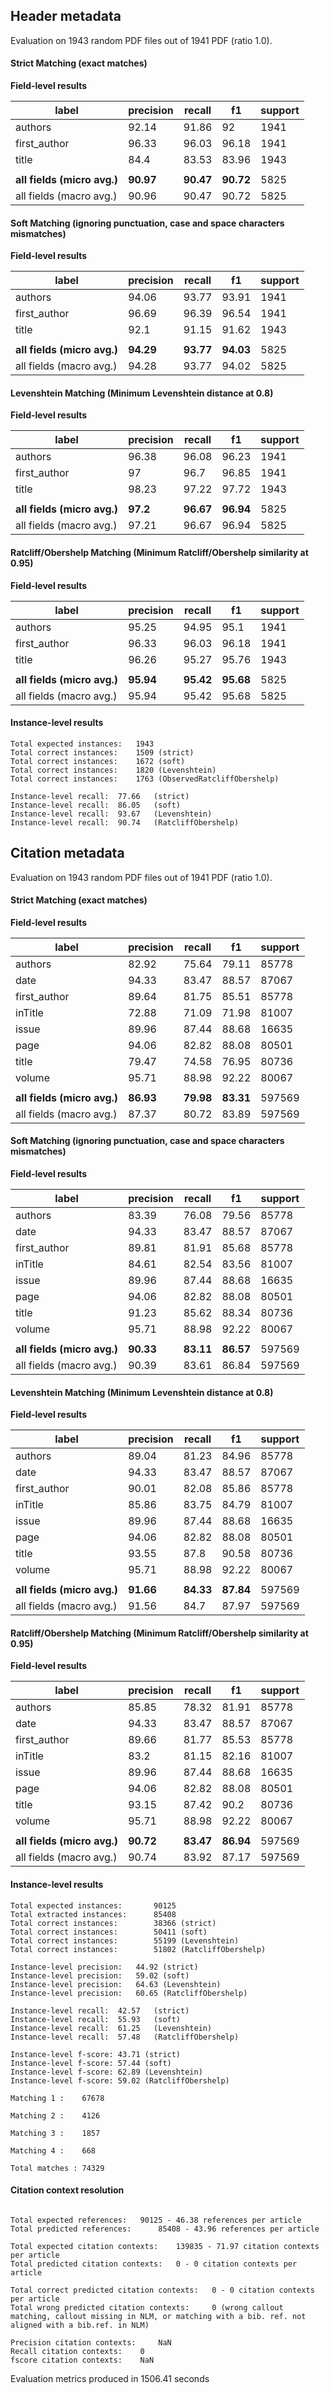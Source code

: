 
## Header metadata

Evaluation on 1943 random PDF files out of 1941 PDF (ratio 1.0).

#### Strict Matching (exact matches)

**Field-level results**

| label                       | precision | recall    | f1        | support |
|-----------------------------|-----------|-----------|-----------|---------|
| authors                     | 92.14     | 91.86     | 92        | 1941    |
| first_author                | 96.33     | 96.03     | 96.18     | 1941    |
| title                       | 84.4      | 83.53     | 83.96     | 1943    |
|                             |           |           |           |         |
| **all fields (micro avg.)** | **90.97** | **90.47** | **90.72** | 5825    |
| all fields (macro avg.)     | 90.96     | 90.47     | 90.72     | 5825    |

#### Soft Matching (ignoring punctuation, case and space characters mismatches)

**Field-level results**

| label                       | precision | recall    | f1        | support |
|-----------------------------|-----------|-----------|-----------|---------|
| authors                     | 94.06     | 93.77     | 93.91     | 1941    |
| first_author                | 96.69     | 96.39     | 96.54     | 1941    |
| title                       | 92.1      | 91.15     | 91.62     | 1943    |
|                             |           |           |           |         |
| **all fields (micro avg.)** | **94.29** | **93.77** | **94.03** | 5825    |
| all fields (macro avg.)     | 94.28     | 93.77     | 94.02     | 5825    |

#### Levenshtein Matching (Minimum Levenshtein distance at 0.8)

**Field-level results**

| label                       | precision | recall    | f1        | support |
|-----------------------------|-----------|-----------|-----------|---------|
| authors                     | 96.38     | 96.08     | 96.23     | 1941    |
| first_author                | 97        | 96.7      | 96.85     | 1941    |
| title                       | 98.23     | 97.22     | 97.72     | 1943    |
|                             |           |           |           |         |
| **all fields (micro avg.)** | **97.2**  | **96.67** | **96.94** | 5825    |
| all fields (macro avg.)     | 97.21     | 96.67     | 96.94     | 5825    |

#### Ratcliff/Obershelp Matching (Minimum Ratcliff/Obershelp similarity at 0.95)

**Field-level results**

| label                       | precision | recall    | f1        | support |
|-----------------------------|-----------|-----------|-----------|---------|
| authors                     | 95.25     | 94.95     | 95.1      | 1941    |
| first_author                | 96.33     | 96.03     | 96.18     | 1941    |
| title                       | 96.26     | 95.27     | 95.76     | 1943    |
|                             |           |           |           |         |
| **all fields (micro avg.)** | **95.94** | **95.42** | **95.68** | 5825    |
| all fields (macro avg.)     | 95.94     | 95.42     | 95.68     | 5825    |

#### Instance-level results

```
Total expected instances: 	1943
Total correct instances: 	1509 (strict) 
Total correct instances: 	1672 (soft) 
Total correct instances: 	1820 (Levenshtein) 
Total correct instances: 	1763 (ObservedRatcliffObershelp) 

Instance-level recall:	77.66	(strict) 
Instance-level recall:	86.05	(soft) 
Instance-level recall:	93.67	(Levenshtein) 
Instance-level recall:	90.74	(RatcliffObershelp) 
```

## Citation metadata

Evaluation on 1943 random PDF files out of 1941 PDF (ratio 1.0).

#### Strict Matching (exact matches)

**Field-level results**

| label                       | precision | recall    | f1        | support |
|-----------------------------|-----------|-----------|-----------|---------|
| authors                     | 82.92     | 75.64     | 79.11     | 85778   |
| date                        | 94.33     | 83.47     | 88.57     | 87067   |
| first_author                | 89.64     | 81.75     | 85.51     | 85778   |
| inTitle                     | 72.88     | 71.09     | 71.98     | 81007   |
| issue                       | 89.96     | 87.44     | 88.68     | 16635   |
| page                        | 94.06     | 82.82     | 88.08     | 80501   |
| title                       | 79.47     | 74.58     | 76.95     | 80736   |
| volume                      | 95.71     | 88.98     | 92.22     | 80067   |
|                             |           |           |           |         |
| **all fields (micro avg.)** | **86.93** | **79.98** | **83.31** | 597569  |
| all fields (macro avg.)     | 87.37     | 80.72     | 83.89     | 597569  |

#### Soft Matching (ignoring punctuation, case and space characters mismatches)

**Field-level results**

| label                       | precision | recall    | f1        | support |
|-----------------------------|-----------|-----------|-----------|---------|
| authors                     | 83.39     | 76.08     | 79.56     | 85778   |
| date                        | 94.33     | 83.47     | 88.57     | 87067   |
| first_author                | 89.81     | 81.91     | 85.68     | 85778   |
| inTitle                     | 84.61     | 82.54     | 83.56     | 81007   |
| issue                       | 89.96     | 87.44     | 88.68     | 16635   |
| page                        | 94.06     | 82.82     | 88.08     | 80501   |
| title                       | 91.23     | 85.62     | 88.34     | 80736   |
| volume                      | 95.71     | 88.98     | 92.22     | 80067   |
|                             |           |           |           |         |
| **all fields (micro avg.)** | **90.33** | **83.11** | **86.57** | 597569  |
| all fields (macro avg.)     | 90.39     | 83.61     | 86.84     | 597569  |

#### Levenshtein Matching (Minimum Levenshtein distance at 0.8)

**Field-level results**

| label                       | precision | recall    | f1        | support |
|-----------------------------|-----------|-----------|-----------|---------|
| authors                     | 89.04     | 81.23     | 84.96     | 85778   |
| date                        | 94.33     | 83.47     | 88.57     | 87067   |
| first_author                | 90.01     | 82.08     | 85.86     | 85778   |
| inTitle                     | 85.86     | 83.75     | 84.79     | 81007   |
| issue                       | 89.96     | 87.44     | 88.68     | 16635   |
| page                        | 94.06     | 82.82     | 88.08     | 80501   |
| title                       | 93.55     | 87.8      | 90.58     | 80736   |
| volume                      | 95.71     | 88.98     | 92.22     | 80067   |
|                             |           |           |           |         |
| **all fields (micro avg.)** | **91.66** | **84.33** | **87.84** | 597569  |
| all fields (macro avg.)     | 91.56     | 84.7      | 87.97     | 597569  |

#### Ratcliff/Obershelp Matching (Minimum Ratcliff/Obershelp similarity at 0.95)

**Field-level results**

| label                       | precision | recall    | f1        | support |
|-----------------------------|-----------|-----------|-----------|---------|
| authors                     | 85.85     | 78.32     | 81.91     | 85778   |
| date                        | 94.33     | 83.47     | 88.57     | 87067   |
| first_author                | 89.66     | 81.77     | 85.53     | 85778   |
| inTitle                     | 83.2      | 81.15     | 82.16     | 81007   |
| issue                       | 89.96     | 87.44     | 88.68     | 16635   |
| page                        | 94.06     | 82.82     | 88.08     | 80501   |
| title                       | 93.15     | 87.42     | 90.2      | 80736   |
| volume                      | 95.71     | 88.98     | 92.22     | 80067   |
|                             |           |           |           |         |
| **all fields (micro avg.)** | **90.72** | **83.47** | **86.94** | 597569  |
| all fields (macro avg.)     | 90.74     | 83.92     | 87.17     | 597569  |

#### Instance-level results

```
Total expected instances: 		90125
Total extracted instances: 		85408
Total correct instances: 		38366 (strict) 
Total correct instances: 		50411 (soft) 
Total correct instances: 		55199 (Levenshtein) 
Total correct instances: 		51802 (RatcliffObershelp) 

Instance-level precision:	44.92 (strict) 
Instance-level precision:	59.02 (soft) 
Instance-level precision:	64.63 (Levenshtein) 
Instance-level precision:	60.65 (RatcliffObershelp) 

Instance-level recall:	42.57	(strict) 
Instance-level recall:	55.93	(soft) 
Instance-level recall:	61.25	(Levenshtein) 
Instance-level recall:	57.48	(RatcliffObershelp) 

Instance-level f-score:	43.71 (strict) 
Instance-level f-score:	57.44 (soft) 
Instance-level f-score:	62.89 (Levenshtein) 
Instance-level f-score:	59.02 (RatcliffObershelp) 

Matching 1 :	67678

Matching 2 :	4126

Matching 3 :	1857

Matching 4 :	668

Total matches :	74329
```

#### Citation context resolution

```

Total expected references: 	 90125 - 46.38 references per article
Total predicted references: 	 85408 - 43.96 references per article

Total expected citation contexts: 	 139835 - 71.97 citation contexts per article
Total predicted citation contexts: 	 0 - 0 citation contexts per article

Total correct predicted citation contexts: 	 0 - 0 citation contexts per article
Total wrong predicted citation contexts: 	 0 (wrong callout matching, callout missing in NLM, or matching with a bib. ref. not aligned with a bib.ref. in NLM)

Precision citation contexts: 	 NaN
Recall citation contexts: 	 0
fscore citation contexts: 	 NaN
```

Evaluation metrics produced in 1506.41 seconds
